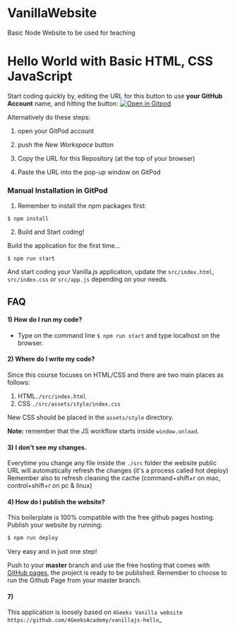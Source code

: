 # VanillaWebsite
Basic Node Website to be used for teaching

# Hello World with Basic HTML, CSS JavaScript

Start coding quickly by, editing the URL for this button to use **your GitHub Account** name, and hitting the button:
[![Open in Gitpod](https://gitpod.io/button/open-in-gitpod.svg)](https://gitpod.io#https://github.com/PUTYOURGITHUBNAMEHERE/ICT580-gitpod.setup)

Alternatively do these steps:

1) open your GitPod account

2) push the *New Workspace* button

3) Copy the URL for this Repository (at the top of your browser)

4) Paste the URL into the pop-up window on GitPod

### Manual Installation in GitPod

1) Remember to install the npm packages first:
```
$ npm install
```

2) Build and Start coding!

Build the application for the first time...

```
$ npm run start
```

And start coding your Vanilla.js application, update the `src/index.html`, `src/index.css` or `src/app.js` depending on your needs.

## FAQ

#### 1) How do I run my code?

- Type on the command line `$ npm run start` and type localhost on the browser.

#### 2) Where do I write my code?
Since this course focuses on HTML/CSS and there are two main places as follows:

1. HTML`./src/index.html` 
2. CSS `./src/assets/style/index.css` 

New CSS should be placed in the `assets/style` directory.

__Note:__ remember that the JS workflow starts inside `window.onload`.

#### 3) I don't see my changes.

Everytime you change any file inside the `./src` folder the website public URL will automatically refresh the changes (it's a process called hot deploy)
Remember also to refresh cleaning the cache (command+shift+r on mac, control+shift+r on pc & linux)

#### 4) How do I publish the website?

This boilerplate is 100% compatible with the free github pages hosting. Publish your website by running:
```sh
$ npm run deploy
```

Very easy and in just one step!  

Push to your __master__ branch and use the free hosting that comes with 
[GitHub pages](https://help.github.com/articles/configuring-a-publishing-source-for-github-pages/#enabling-github-pages-to-publish-your-site-from-master-or-gh-pages), 
the project is ready to be published. Remember to choose to run the Github Page from your master branch.


#### 7)
This application is loosely based on
`4Geeks Vanilla website https://github.com/4GeeksAcademy/vanillajs-hello`_ 
